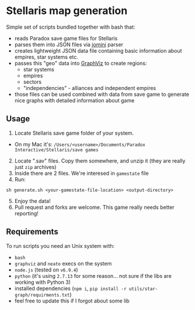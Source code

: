 Stellaris map generation
========================

Simple set of scripts bundled together with bash that:
* reads Paradox save game files for Stellaris
* parses them into JSON files via [jomini](https://github.com/nickbabcock) parser
* creates lightweight JSON data file containing basic information about empires, star systems etc.
* passes this "geo" data into [GraphViz](http://www.graphviz.org/Home.php) to create regions:
  * star systems
  * empires
  * sectors
  * "independencies" - alliances and independent empires
* those files can be used combined with data from save game to generate nice graphs with detailed information about game

Usage
-----

1. Locate Stellaris save game folder of your system.
  - On my Mac it's: ```/Users/<username>/Documents/Paradox Interactive/Stellaris/save games```
2. Locate ".sav" files. Copy them somewhere, and unzip it (they are really just ```zip``` archives)
3. Inside there are 2 files. We're interesed in ```gamestate``` file
4. Run:
```
sh generate.sh <your-gamestate-file-location> <output-directory>
```
5. Enjoy the data!
6. Pull request and forks are welcome. This game really needs better reporting!

Requirements
------------

To run scripts you need an Unix system with:
* ```bash```
* ```graphviz``` and ```neato``` execs on the system
* ```node.js``` (tested on ```v6.9.4```)
* ```python``` (it's using ```2.7.13``` for some reason... not sure if the libs are working with Python 3)
* installed dependencies (```npm i```, ```pip install -r utils/star-graph/requirments.txt```)
* feel free to update this if I forgot about some lib